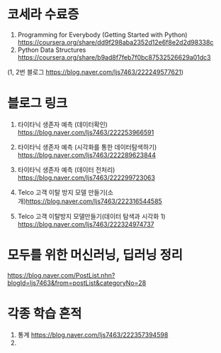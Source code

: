 # 코세라 수료증 

1. Programming for Everybody (Getting Started with Python) <https://coursera.org/share/dd9f298aba2352d12e6f8e2d2d98338c>
2. Python Data Structures  <https://coursera.org/share/b9ad8f7feb7f0bc87532526629a01dc3>
 
(1, 2번 블로그 <https://blog.naver.com/ljs7463/222249577621>)

# 블로그 링크
1. 타이타닉 생존자 예측 (데이터확인) <https://blog.naver.com/ljs7463/222253966591>
2. 타이타닉 생존자 예측 (시각화를 통한 데이터탐색하기) <https://blog.naver.com/ljs7463/222289623844>
3. 타이타닉 생존자 예측 (데이터 전처리) <https://blog.naver.com/ljs7463/222299723063>

4. Telco 고객 이탈 방지 모델 만들기(소개)<https://blog.naver.com/ljs7463/222316544585>
5. Telco 고객 이탈방지 모델만들기(데이터 탐색과 시각화 1) <https://blog.naver.com/ljs7463/222324974737>

# 모두를 위한 머신러닝, 딥러닝 정리
<https://blog.naver.com/PostList.nhn?blogId=ljs7463&from=postList&categoryNo=28>

# 각종 학습 흔적
1. 통계 <https://blog.naver.com/ljs7463/222357394598>
2. 
